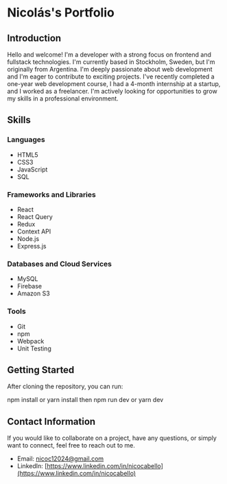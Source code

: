 # Nicolás's Portfolio

## Introduction

Hello and welcome! I'm a developer with a strong focus on frontend and fullstack technologies. I'm currently based in Stockholm, Sweden, but I'm originally from Argentina. I'm deeply passionate about web development and I'm eager to contribute to exciting projects. I've recently completed a one-year web development course, I had a 4-month internship at a startup, and I worked as a freelancer. I'm actively looking for opportunities to grow my skills in a professional environment.

## Skills

### Languages

- HTML5
- CSS3
- JavaScript
- SQL

### Frameworks and Libraries

- React
- React Query
- Redux
- Context API
- Node.js
- Express.js

### Databases and Cloud Services

- MySQL
- Firebase
- Amazon S3

### Tools

- Git
- npm
- Webpack
- Unit Testing

## Getting Started

After cloning the repository, you can run:

npm install or yarn install then npm run dev or yarn dev

## Contact Information

If you would like to collaborate on a project, have any questions, or simply want to connect, feel free to reach out to me.

- Email: [nicoc12024@gmail.com](mailto:nicoc12024@gmail.com)
- LinkedIn: [https://www.linkedin.com/in/nicocabello](https://www.linkedin.com/in/nicocabello)

